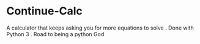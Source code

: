 # Continue-Calc
A calculator that keeps asking you for more equations to solve . Done with Python 3 . Road to being a python God 

